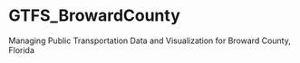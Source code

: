 # GTFS_BrowardCounty
Managing Public Transportation Data and Visualization for Broward County, Florida
